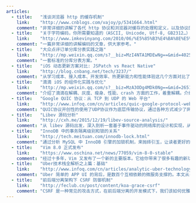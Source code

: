 ```yaml
---
articles:
  - title:   "浅谈浏览器 http 的缓存机制"
    link:    "http://www.cnblogs.com/vajoy/p/5341664.html"
    comment: "非常详细的讲解了各代 http 协议和浏览器对缓存的处理和定义，以及协议的变迁，值得仔细阅读。"
  - title:   "关于字符编码，你所需要知道的（ASCII, Unicode, Utf-8, GB2312…）"
    link:    "http://www.imkevinyang.com/2010/06/%E5%85%B3%E4%BA%8E%E5%AD%97%E7%AC%A6%E7%BC%96%E7%A0%81%EF%BC%8C%E4%BD%A0%E6%89%80%E9%9C%80%E8%A6%81%E7%9F%A5%E9%81%93%E7%9A%84.html"
    comment: "一篇非常详细的讲解编码的文章，供大家参考。"
  - title:   "大众点评订单分库分表实践之路"
    link:    "http://mp.weixin.qq.com/s?__biz=MzI4NTA1MDEwNg==&mid=402525487&idx=1&sn=9c1bccf857a624dedec743f54c66a98c&scene=2&srcid=0225bFwpmQXHEVoH65buhqF7&from=timeline&isappinstalled=0#wechat_redirect"
    comment: "一套标准的分库分表方案。"
  - title:   "iOS 动态更新方案对比: JSPatch vs React Native"
    link:    "http://blog.cnbang.net/tech/3237/"
    comment: "从学习成本、接入成本、开发效率、热更新能力和性能体验这几个方面对比了 React Native 和 JSPatch。"
  - title:   "滴滴 iOS 的组件化实践与优化"
    link:    "http://mp.weixin.qq.com/s?__biz=MzA3ODg4MDk0Ng==&mid=2651112719&idx=1&sn=691e7e3bcf7d0e24f0ad5de75c19711c&scene=1&srcid=0917wkhGxANygrCN3BUSQxCq#rd"
    comment: "介绍了滴滴在解耦、灰度、瘦身、性能、crash 方面的工作，着重解耦。介绍了几个特殊问题的解决方案：如果订单没有完成，如何在App杀死再启动时进入对应订单状态的页面？如何只创建一份地图？"
  - title:   "Google QUIC 协议：从 TCP 到 UDP 的 Web 平台"
    link:    "http://www.infoq.com/cn/articles/quic-google-protocol-web-platform-from-tcp-to-udp"
    comment: "QUIC协议开创性的使用了UDP协议作为底层传输协议，通过各种方式减少了网络延迟。这些优势在诸如YouTube的视频服务上更为突出。用户报告通过QUIC协议在观看视频的时候可以减少30%的重新缓冲时间。"
  - title:   "Libev 源码分析"
    link:    "http://cxh.me/2015/12/19/libev-source-analysis/"
    comment: "从 libev 源码出发，深入剖析一套基于事件驱动的网络库的设计和实现，从根本上解释了 libev 高性能的原因。"
  - title:   "InnoDB 中的事务隔离级别和锁的关系"
    link:    "http://tech.meituan.com/innodb-lock.html"
    comment: "通过分析 MySQL 中 InnoDB 引擎的加锁机制，来抛砖引玉，让读者更好的理解，在事务处理中数据库到底做了什么。"
  - title:   "Vim 8.0 正式发布"
    link:    "https://www.oschina.net/news/77059/vim-8-0-stable"
    comment: "经过十多年，Vim 又发布了一个新的主要版本。它给你带来了很多有趣的新功能，例如 Channels, JSON, Jobs, Timers, Partials, Lambdas, Closures, 包管理等等。测试覆盖率一直在增加，许多错误已经被修复，这是一个稳定的版本。"
  - title:   "Uber技术栈全解析之上篇：基础"
    link:    "http://www.infoq.com/cn/articles/analytic-uber-technology-stack-part01"
    comment: "Uber 简单的 APP UI 的背后，是数百个互相依赖的微服务支撑的。本文从平台层、开发部署、语言、测试等方面介绍了 Uber 的技术栈。其中，Uber 的可视化框架和地图 ETA 算法的成果让人印象深刻。"
  - title:   "前后端分离架构下 CSRF 防御机制"
    link:    "http://feclub.cn/post/content/koa-grace-csrf"
    comment: "CSRF 是一种常见的攻击方式，在前后端分离的开发模式下，我们该如何优雅的防御呢？"
---
```

